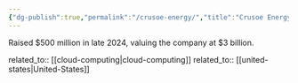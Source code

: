 ```yaml
---
{"dg-publish":true,"permalink":"/crusoe-energy/","title":"Crusoe Energy"}
---
```



Raised $500 million in late 2024, valuing the company at $3 billion.

related_to:: [[cloud-computing\|cloud-computing]]
related_to:: [[united-states\|United-States]]
